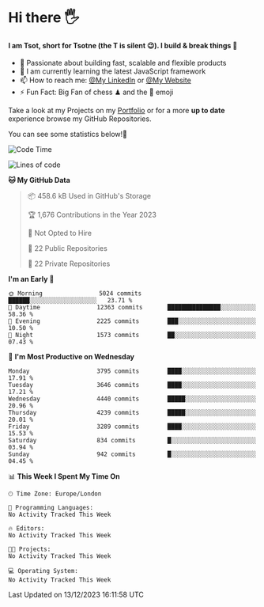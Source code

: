 # Hi there :raised_hand_with_fingers_splayed:
#### I am Tsot, short for Tsotne (the T is silent :wink:). I build & break things :space_invader:
- :telescope: Passionate about building fast, scalable and flexible products
- :seedling: I am currently learning the latest JavaScript framework 
- :mailbox: How to reach me: [@My LinkedIn](https://www.linkedin.com/in/tsotne-gvadzabia/) or [@My Website](https://tsotne.co.uk/contact)
- :zap: Fun Fact: Big Fan of chess ♟ and the 👾 emoji

Take a look at my Projects on my [Portfolio](https://tsotne.co.uk/) or for a more **up to date** experience browse my GitHub Repositories.

You can see some statistics below!:space_invader:
<!--START_SECTION:waka-->
![Code Time](http://img.shields.io/badge/Code%20Time-761%20hrs%202%20mins-blue)

![Lines of code](https://img.shields.io/badge/From%20Hello%20World%20I%27ve%20Written-8.4%20million%20lines%20of%20code-blue)

**🐱 My GitHub Data** 

> 📦 458.6 kB Used in GitHub's Storage 
 > 
> 🏆 1,676 Contributions in the Year 2023
 > 
> 🚫 Not Opted to Hire
 > 
> 📜 22 Public Repositories 
 > 
> 🔑 22 Private Repositories 
 > 
**I'm an Early 🐤** 

```text
🌞 Morning                5024 commits        ██████░░░░░░░░░░░░░░░░░░░   23.71 % 
🌆 Daytime                12363 commits       ███████████████░░░░░░░░░░   58.36 % 
🌃 Evening                2225 commits        ███░░░░░░░░░░░░░░░░░░░░░░   10.50 % 
🌙 Night                  1573 commits        ██░░░░░░░░░░░░░░░░░░░░░░░   07.43 % 
```
📅 **I'm Most Productive on Wednesday** 

```text
Monday                   3795 commits        ████░░░░░░░░░░░░░░░░░░░░░   17.91 % 
Tuesday                  3646 commits        ████░░░░░░░░░░░░░░░░░░░░░   17.21 % 
Wednesday                4440 commits        █████░░░░░░░░░░░░░░░░░░░░   20.96 % 
Thursday                 4239 commits        █████░░░░░░░░░░░░░░░░░░░░   20.01 % 
Friday                   3289 commits        ████░░░░░░░░░░░░░░░░░░░░░   15.53 % 
Saturday                 834 commits         █░░░░░░░░░░░░░░░░░░░░░░░░   03.94 % 
Sunday                   942 commits         █░░░░░░░░░░░░░░░░░░░░░░░░   04.45 % 
```


📊 **This Week I Spent My Time On** 

```text
🕑︎ Time Zone: Europe/London

💬 Programming Languages: 
No Activity Tracked This Week

🔥 Editors: 
No Activity Tracked This Week

🐱‍💻 Projects: 
No Activity Tracked This Week

💻 Operating System: 
No Activity Tracked This Week
```


 Last Updated on 13/12/2023 16:11:58 UTC
<!--END_SECTION:waka-->
